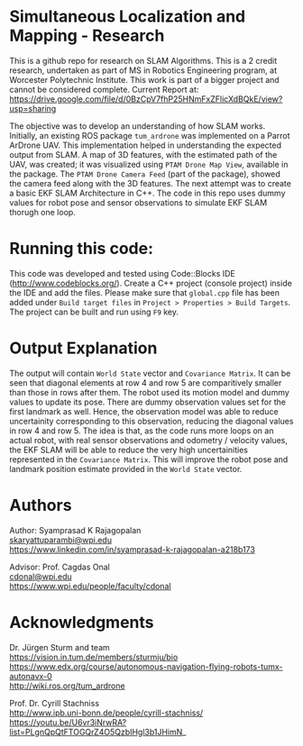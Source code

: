 # Simultaneous Localization and Mapping - Research
This is a github repo for research on SLAM Algorithms. This is a 2 credit research, undertaken as part of MS in Robotics Engineering program, at Worcester Polytechnic Institute. This work is part of a bigger project and cannot be considered complete. Current Report at: https://drive.google.com/file/d/0BzCpV7fhP25HNmFxZFlicXdBQkE/view?usp=sharing

The objective was to develop an understanding of how SLAM works. Initially, an existing ROS package `tum_ardrone` was implemented on a Parrot ArDrone UAV. This implementation helped in understanding the expected output from SLAM. A map of 3D features, with the estimated path of the UAV, was created; it was visualized using  `PTAM Drone Map View`, available in the package. The `PTAM Drone Camera Feed` (part of the package), showed the camera feed along with the 3D features. The next attempt was to create a basic EKF SLAM Architecture in C++. The code in this repo uses dummy values for robot pose and sensor observations to simulate EKF SLAM thorugh one loop. 

# Running this code:
This code was developed and tested using Code::Blocks IDE (http://www.codeblocks.org/). Create a C++ project (console project) inside the IDE and add the files. Please make sure that `global.cpp` file has been added under `Build target files` in `Project > Properties > Build Targets`. The project can be built and run using `F9` key.  

# Output Explanation
The output will contain `World State` vector and `Covariance Matrix`. It can be seen that diagonal elements at row 4 and row 5 are comparitively smaller than those in rows after them. The robot used its motion model and dummy values to update its pose. There are dummy observation values set for the first landmark as well. Hence, the observation model was able to reduce uncertainity corresponding to this observation, reducing the diagonal values in row 4 and row 5. The idea is that, as the code runs more loops on an actual robot, with real sensor observations and odometry / velocity values, the EKF SLAM will be able to reduce the very high uncertainities represented in the `Covariance Matrix`. This will improve the robot pose and landmark position estimate provided in the `World State` vector.

# Authors
Author: Syamprasad K Rajagopalan  
        skaryattuparambi@wpi.edu  
        https://www.linkedin.com/in/syamprasad-k-rajagopalan-a218b173
        
Advisor: Prof. Cagdas Onal    
         cdonal@wpi.edu  
         https://www.wpi.edu/people/faculty/cdonal  
         
# Acknowledgments
Dr. Jürgen Sturm and team  
https://vision.in.tum.de/members/sturmju/bio  
https://www.edx.org/course/autonomous-navigation-flying-robots-tumx-autonavx-0  
http://wiki.ros.org/tum_ardrone  

Prof. Dr. Cyrill Stachniss   
http://www.ipb.uni-bonn.de/people/cyrill-stachniss/  
https://youtu.be/U6vr3iNrwRA?list=PLgnQpQtFTOGQrZ4O5QzbIHgl3b1JHimN_  



 

 


